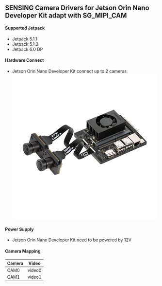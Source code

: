 ## SENSING Camera Drivers for Jetson Orin Nano Developer Kit adapt with SG_MIPI_CAM

#### Supported Jetpack

* Jetpack 5.1.1
* Jetpack 5.1.2
* Jetpack 6.0 DP

#### Hardware Connect

* Jetson Orin Nano Developer Kit connect up to 2 cameras
  ![atl text](../../SENSING%20Deserializer%20Adapt%20Board/NVIDIA%20Jetson%20Orin%20Nano.png)

#### Power Supply

* Jetson Orin Nano Developer Kit need to be powered by 12V

#### Camera Mapping


| Camera | Video  |
| ------ | ------ |
| CAM0   | video0 |
| CAM1   | video1 |
